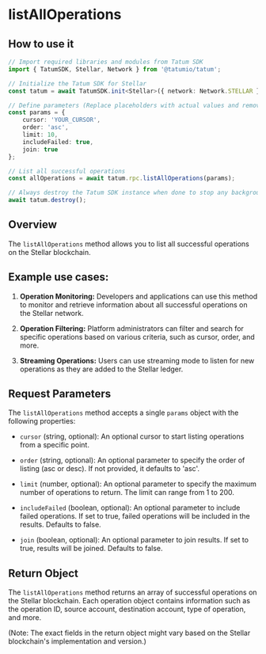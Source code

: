 # listAllOperations

## How to use it

```typescript
// Import required libraries and modules from Tatum SDK
import { TatumSDK, Stellar, Network } from '@tatumio/tatum';

// Initialize the Tatum SDK for Stellar
const tatum = await TatumSDK.init<Stellar>({ network: Network.STELLAR });

// Define parameters (Replace placeholders with actual values and remove redundant)
const params = {
    cursor: 'YOUR_CURSOR',
    order: 'asc',
    limit: 10,
    includeFailed: true,
    join: true
};

// List all successful operations
const allOperations = await tatum.rpc.listAllOperations(params);

// Always destroy the Tatum SDK instance when done to stop any background processes
await tatum.destroy();
```

## Overview

The `listAllOperations` method allows you to list all successful operations on the Stellar blockchain.

## Example use cases:

1. **Operation Monitoring:**
   Developers and applications can use this method to monitor and retrieve information about all successful operations on the Stellar network.

2. **Operation Filtering:**
   Platform administrators can filter and search for specific operations based on various criteria, such as cursor, order, and more.

3. **Streaming Operations:**
   Users can use streaming mode to listen for new operations as they are added to the Stellar ledger.

## Request Parameters

The `listAllOperations` method accepts a single `params` object with the following properties:

- `cursor` (string, optional):
  An optional cursor to start listing operations from a specific point.

- `order` (string, optional):
  An optional parameter to specify the order of listing (asc or desc). If not provided, it defaults to 'asc'.

- `limit` (number, optional):
  An optional parameter to specify the maximum number of operations to return. The limit can range from 1 to 200.

- `includeFailed` (boolean, optional):
  An optional parameter to include failed operations. If set to true, failed operations will be included in the results. Defaults to false.

- `join` (boolean, optional):
  An optional parameter to join results. If set to true, results will be joined. Defaults to false.

## Return Object

The `listAllOperations` method returns an array of successful operations on the Stellar blockchain. Each operation object contains information such as the operation ID, source account, destination account, type of operation, and more.

(Note: The exact fields in the return object might vary based on the Stellar blockchain's implementation and version.)